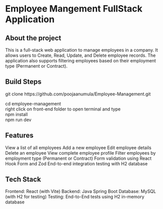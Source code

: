 <h1>Employee Mangement FullStack Application</h1>
<h2>About the project</h2>
<p>This is a full-stack web application to manage employees in a company. 
  It allows users to Create, Read, Update, and Delete employee records. 
  The application also supports filtering employees based on their employment type (Permanent or Contract).
</p>
<h2>Build Steps</h2>
<p>
  git clone https://github.com/poojaanumula/Employee-Management.git
  <br>
  
  cd employee-management
  <br>
  right click on front-end folder to open terminal and type
    <br>
  npm install
    <br>
  npm run dev
    <br>

</p>
<h2>Features
</h2>
<p>View a list of all employees
Add a new employee
Edit employee details
Delete an employee
View complete employee profile
Filter employees by employment type (Permanent or Contract)
Form validation using React Hook Form and Zod
End-to-end integration testing with H2 database</p>
<h2>Tech Stack</h2>
<p>Frontend: React (with Vite)
Backend: Java Spring Boot
Database: MySQL (with H2 for testing)
Testing: End-to-End tests using H2 in-memory database
</p>
